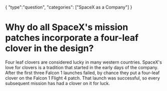 {
    "type":"question",
    "categories": ["SpaceX as a Company"]
}

# Why do all SpaceX's mission patches incorporate a four-leaf clover in the design?

Four leaf clovers are considered lucky in many western countries. SpaceX's love for clovers is a tradition that started in the early days of the company. After the first three Falcon 1 launches failed, by chance they put a four-leaf clover on the Falcon 1 Flight 4 patch. That launch was successful, so every subsequent mission has had a clover on it for luck.
